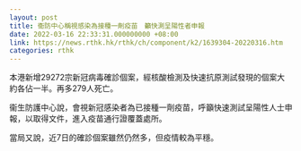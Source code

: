 ```yaml
---
layout: post
title: 衞防中心稱視感染為接種一劑疫苗　籲快測呈陽性者申報
date: 2022-03-16 22:33:31.000000000 +08:00
link: https://news.rthk.hk/rthk/ch/component/k2/1639304-20220316.htm
categories: rthk
---
```


本港新增29272宗新冠病毒確診個案，經核酸檢測及快速抗原測試發現的個案大約各佔一半。再多279人死亡。

衞生防護中心說，會視新冠感染者為已接種一劑疫苗，呼籲快速測試呈陽性人士申報，以取得文件，進入疫苗通行證覆蓋處所。

當局又說，近7日的確診個案雖然仍然多，但疫情較為平穩。
